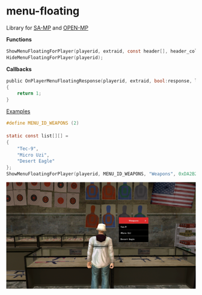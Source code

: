 # menu-floating
Library for [SA-MP](https://sa-mp.mp) and [OPEN-MP](https://open.mp)

**Functions**
```c
ShowMenuFloatingForPlayer(playerid, extraid, const header[], header_colour, const list_items[][]);
HideMenuFloatingForPlayer(playerid);
```
**Callbacks**
```c
public OnPlayerMenuFloatingResponse(playerid, extraid, bool:response, listitem)
{
    return 1;
}
```

[Examples](https://github.com/dotdue/menu-floating/blob/main/examples.pwn?raw=true)

```c
#define MENU_ID_WEAPONS (2)

static const list[][] =
{
    "Tec-9",
    "Micro Uzi",
    "Desert Eagle"
};
ShowMenuFloatingForPlayer(playerid, MENU_ID_WEAPONS, "Weapons", 0xDA2B2BFF, list);
```
![screenshot](https://github.com/dotdue/menu-floating/blob/main/screenshot.png?raw=true)
